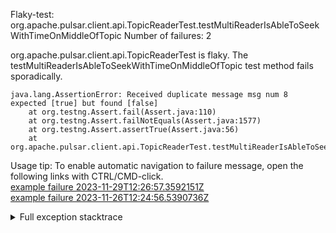         
Flaky-test: org.apache.pulsar.client.api.TopicReaderTest.testMultiReaderIsAbleToSeekWithTimeOnMiddleOfTopic
Number of failures: 2

org.apache.pulsar.client.api.TopicReaderTest is flaky. The testMultiReaderIsAbleToSeekWithTimeOnMiddleOfTopic test method fails sporadically.

```
java.lang.AssertionError: Received duplicate message msg num 8 expected [true] but found [false]
	at org.testng.Assert.fail(Assert.java:110)
	at org.testng.Assert.failNotEquals(Assert.java:1577)
	at org.testng.Assert.assertTrue(Assert.java:56)
	at org.apache.pulsar.client.api.TopicReaderTest.testMultiReaderIsAbleToSeekWithTimeOnMiddleOfTopic(TopicReaderTest.java:1407)
```

Usage tip: To enable automatic navigation to failure message, open the following links with CTRL/CMD-click.  
[example failure 2023-11-29T12:26:57.3592151Z](https://github.com/apache/pulsar/actions/runs/7032302456/job/19135765495#step:9:2247)  
[example failure 2023-11-26T12:24:56.5390736Z](https://github.com/apache/pulsar/actions/runs/6995421087/job/19030255302#step:9:2239)  


<details>
<summary>Full exception stacktrace</summary>
<code><pre>
java.lang.AssertionError: Received duplicate message msg num 8 expected [true] but found [false]
	at org.testng.Assert.fail(Assert.java:110)
	at org.testng.Assert.failNotEquals(Assert.java:1577)
	at org.testng.Assert.assertTrue(Assert.java:56)
	at org.apache.pulsar.client.api.TopicReaderTest.testMultiReaderIsAbleToSeekWithTimeOnMiddleOfTopic(TopicReaderTest.java:1407)
	at java.base/jdk.internal.reflect.NativeMethodAccessorImpl.invoke0(Native Method)
	at java.base/jdk.internal.reflect.NativeMethodAccessorImpl.invoke(NativeMethodAccessorImpl.java:77)
	at java.base/jdk.internal.reflect.DelegatingMethodAccessorImpl.invoke(DelegatingMethodAccessorImpl.java:43)
	at java.base/java.lang.reflect.Method.invoke(Method.java:568)
	at org.testng.internal.invokers.MethodInvocationHelper.invokeMethod(MethodInvocationHelper.java:139)
	at org.testng.internal.invokers.InvokeMethodRunnable.runOne(InvokeMethodRunnable.java:47)
	at org.testng.internal.invokers.InvokeMethodRunnable.call(InvokeMethodRunnable.java:76)
	at org.testng.internal.invokers.InvokeMethodRunnable.call(InvokeMethodRunnable.java:11)
	at java.base/java.util.concurrent.FutureTask.run(FutureTask.java:264)
	at java.base/java.util.concurrent.ThreadPoolExecutor.runWorker(ThreadPoolExecutor.java:1136)
	at java.base/java.util.concurrent.ThreadPoolExecutor$Worker.run(ThreadPoolExecutor.java:635)
	at java.base/java.lang.Thread.run(Thread.java:840)

</pre></code>
</details>


